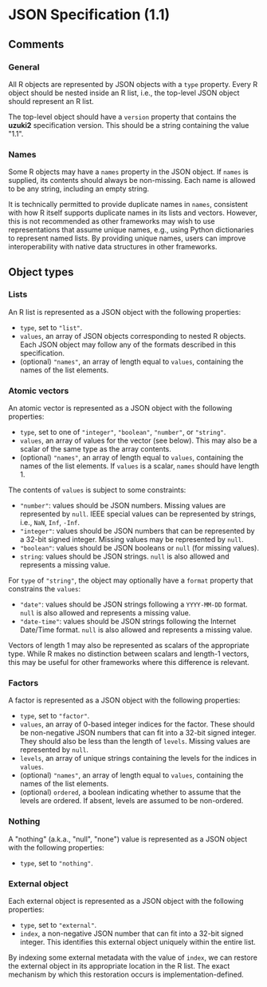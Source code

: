 

# JSON Specification (1.1)

## Comments

### General

All R objects are represented by JSON objects with a `type` property.
Every R object should be nested inside an R list, i.e., the top-level JSON object should represent an R list.

The top-level object should have a `version` property that contains the **uzuki2** specification version. 
This should be a string containing the value "1.1".

### Names 

Some R objects may have a `names` property in the JSON object.
If `names` is supplied, its contents should always be non-missing.
Each name is allowed to be any string, including an empty string.

It is technically permitted to provide duplicate names in `names`, consistent with how R itself supports duplicate names in its lists and vectors.
However, this is not recommended as other frameworks may wish to use representations that assume unique names, e.g., using Python dictionaries to represent named lists.
By providing unique names, users can improve interoperability with native data structures in other frameworks.

## Object types

### Lists

An R list is represented as a JSON object with the following properties:

- `type`, set to `"list"`.
- `values`, an array of JSON objects corresponding to nested R objects.
  Each JSON object may follow any of the formats described in this specification.
- (optional) `"names"`, an array of length equal to `values`, containing the names of the list elements.

### Atomic vectors

An atomic vector is represented as a JSON object with the following properties:

- `type`, set to one of `"integer"`, `"boolean"`, `"number"`, 
  or `"string"`.
- `values`, an array of values for the vector (see below).
  This may also be a scalar of the same type as the array contents.
- (optional) `"names"`, an array of length equal to `values`, containing the names of the list elements.
  If `values` is a scalar, `names` should have length 1.

The contents of `values` is subject to some constraints:

- `"number"`: values should be JSON numbers. 
  Missing values are represented by `null`.
  IEEE special values can be represented by strings, i.e., `NaN`, `Inf`, `-Inf`.
- `"integer"`: values should be JSON numbers that can be represented by a 32-bit signed integer.
  Missing values may be represented by `null`.
  <!--- -->
- `"boolean"`: values should be JSON booleans or `null` (for missing values).
- `string`: values should be JSON strings.
  `null` is also allowed and represents a missing value.

For `type` of `"string"`, the object may optionally have a `format` property that constrains the `values`:
  
- `"date"`: values should be JSON strings following a `YYYY-MM-DD` format.
  `null` is also allowed and represents a missing value.
- `"date-time"`: values should be JSON strings following the Internet Date/Time format.
  `null` is also allowed and represents a missing value.

Vectors of length 1 may also be represented as scalars of the appropriate type.
While R makes no distinction between scalars and length-1 vectors, this may be useful for other frameworks where this difference is relevant.

### Factors

A factor is represented as a JSON object with the following properties:

- `type`, set to `"factor"`.
- `values`, an array of 0-based integer indices for the factor.
  These should be non-negative JSON numbers that can fit into a 32-bit signed integer.
  They should also be less than the length of `levels`.
  Missing values are represented by `null`.
  <!--- -->
- `levels`, an array of unique strings containing the levels for the indices in `values`.
- (optional) `"names"`, an array of length equal to `values`, containing the names of the list elements.
- (optional) `ordered`, a boolean indicating whether to assume that the levels are ordered.
  If absent, levels are assumed to be non-ordered.

### Nothing

A "nothing" (a.k.a., "null", "none") value is represented as a JSON object with the following properties:

- `type`, set to `"nothing"`.

### External object

Each external object is represented as a JSON object with the following properties:

- `type`, set to `"external"`.
- `index`, a non-negative JSON number that can fit into a 32-bit signed integer.
  This identifies this external object uniquely within the entire list.

By indexing some external metadata with the value of `index`, we can restore the external object in its appropriate location in the R list.
The exact mechanism by which this restoration occurs is implementation-defined.
